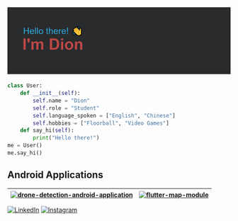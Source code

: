 <!-- Hello! I'm Dion Toh Siyong.
Currently a sophomore student at Nanyang Technological University, majoring in Computer Science.

I'm currently interested in Cyber Security, Algorithms, Software Engineering, as well as Cloud Services.

As of right now, I am trying to learn PowerShell, and how to use it effectively through resources available online.
In school, I am learning on Object Oriented Programming in Java.

You can reach me through:
- Email: DION0020@e.ntu.edu.sg
- LinkedIn: https://www.linkedin.com/in/dion-toh-351122103/ -->

<!-- ![Banner](https://raw.githubusercontent.com/amxchang/amxchang/master/profileavatarbanner.png) -->

<img src="header.png" alt="banner that says Sarah hart Landolt - software developer, artist, designer">

```python
class User:
    def __init__(self):
        self.name = "Dion"
        self.role = "Student"
        self.language_spoken = ["English", "Chinese"]
        self.hobbies = ["Floorball", "Video Games"]
    def say_hi(self):
        print("Hello there!")
me = User()
me.say_hi()
```

## Android Applications

| <a href="https://github.com/dionlahh/drone-detection-android-application"><img align="center" src="https://github-readme-stats.vercel.app/api/pin/?username=dionlahh&repo=drone-detection-android-application&show_icons=true&theme=city_lights" alt="drone-detection-android-application" /></a> | <a href="https://github.com/dionlahh/flutter-map-module"><img align="center" src="https://github-readme-stats.vercel.app/api/pin/?username=dionlahh&repo=flutter-map-module&show_icons=true&theme=city_lights" alt="flutter-map-module" /></a> |
| ------------------------------------------------------------------------------------------------------------------------------------------------------------------------------------------------------------------------------------------------------------------------------------------------- | ---------------------------------------------------------------------------------------------------------------------------------------------------------------------------------------------------------------------------------------------- |

<!-- ## 🗂️ Highlight Projects

<a href="https://github.com/dionlahh/drone-detection-android-application">
  <img align="center" src="https://github-readme-stats.vercel.app/api/pin/?username=dionlahh&repo=drone-detection-android-application&show_icons=true&theme=city_lights" alt="drone-detection-android-application" />
</a>

<a href="https://github.com/dionlahh/flutter-map-module">
  <img align="center" src="https://github-readme-stats.vercel.app/api/pin/?username=dionlahh&repo=flutter-map-module&show_icons=true&theme=city_lights" alt="flutter-map-module" />
</a> -->

<!-- ![Dion's GitHub stats](https://github-readme-stats.vercel.app/api?username=dionlahh&show_icons=true&theme=city_lights) -->

[![LinkedIn](https://img.shields.io/badge/LinkedIn-0077B5?style=for-the-badge&logo=linkedin&logoColor=white)](https://www.linkedin.com/in/dion-toh-351122103/) [![Instagram](https://img.shields.io/badge/Instagram-E4405F?style=for-the-badge&logo=instagram&logoColor=white)](https://instagram.com/dionlahh)
